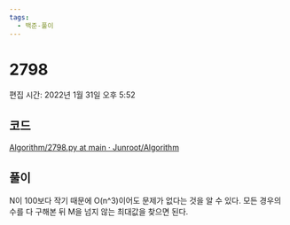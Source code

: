 ```yaml
---
tags:
  - 백준-풀이
---
```

# 2798

편집 시간: 2022년 1월 31일 오후 5:52

## 코드

[Algorithm/2798.py at main · Junroot/Algorithm](https://github.com/Junroot/Algorithm/blob/main/backjoon/2798.py)

## 풀이

N이 100보다 작기 때문에 O(n^3)이어도 문제가 없다는 것을 알 수 있다. 모든 경우의 수를 다 구해본 뒤 M을 넘지 않는 최대값을 찾으면 된다.
